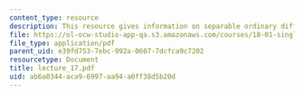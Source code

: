 ```yaml
---
content_type: resource
description: This resource gives information on separable ordinary differential equations.
file: https://ol-ocw-studio-app-qa.s3.amazonaws.com/courses/18-01-single-variable-calculus-fall-2005/ab6a0344aca96997aa94a0ff38d5b20d_lecture_17.pdf
file_type: application/pdf
parent_uid: e39fd753-7ebc-992a-0607-7dcfca9c7202
resourcetype: Document
title: lecture_17.pdf
uid: ab6a0344-aca9-6997-aa94-a0ff38d5b20d
---
```

